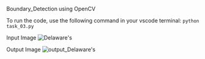 Boundary_Detection using OpenCV

To run the code, use the following command in your vscode terminal: `python task_03.py`

Input Image
![Delaware's](https://github.com/athulnairrr/OpenCV_Projects/assets/132225542/16aaa3a7-fef3-4912-ac18-17aff8669358)



Output Image
![output_Delaware's](https://github.com/athulnairrr/OpenCV_Projects/assets/132225542/c393149e-e223-4309-940c-9e95816248ae)

